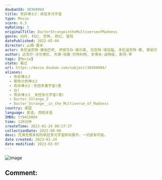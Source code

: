 ```yaml
---
doubanId: 30304994
title: 奇异博士2：疯狂多元宇宙
type: Movie
score: 6.3
myRating: 3
originalTitle: DoctorStrangeintheMultiverseofMadness
genre: 动作, 科幻, 恐怖, 奇幻, 冒险
datePublished: 2022-05-04
director: 山姆·雷米
actor: 本尼迪克特·康伯巴奇, 伊丽莎白·奥尔森, 切瓦特·埃加福, 本尼迪克特·黄, 索契尔·戈麦斯, 瑞秋·麦克亚当斯, 迈克尔·斯图巴, 帕特里克·斯图尔特, 海莉·阿特维尔, 约翰·卡拉辛斯基, 拉什纳·林奇, 安松·蒙特, 查理兹·塞隆, 希拉·阿蒂姆, 亚当·赫吉尔, 亚子·米切尔, 杨沫沫, 丹尼尔·斯温, 多波·雷斯尼怀罗, 伊登·纳森森, 维尼·莫利, 大卫·谢, 乔丹·亚历桑德拉, 迈克尔·沃尔德伦, 朱利安·希威德, 杰特·克莱恩, 布鲁斯·坎贝尔, 马里安·洛伦西克, undefined
author: 迈克尔·沃尔德伦, 杰德·哈雷·巴特利特, 史蒂夫·迪特寇, 斯坦·李
tags: [Movie]
state: 看过
url: https://movie.douban.com/subject/30304994/
aliases:
  - 奇异博士2
  - 斯特兰奇博士2
  - 奇异博士2：失控多重宇宙(港
  - 台)
  - 奇异博士2__失控多元宇宙(港)
  - Doctor_Strange_2
  - Doctor_Strange__in_the_Multiverse_of_Madness
country: 美国
language: 英语, 西班牙语
IMDb: tt9419884
time: 126分钟
createTime: 2023-01-24 00:27:37
collectionDate: 2022-08-06
desc: 充满无限未知的疯狂多元宇宙即将展开，一切皆有可能。
date created: 2023-01-24
date modified: 2023-03-07
---
```


![image](p2874034153.jpg)

Comment:
---
